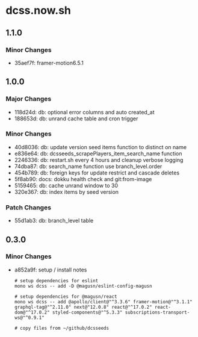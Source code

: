 # dcss.now.sh

## 1.1.0

### Minor Changes

- 35aef7f: framer-motion6.5.1

## 1.0.0

### Major Changes

- 118d24d: db: optional error columns and auto created_at
- 188653d: db: unrand cache table and cron trigger

### Minor Changes

- 40d8036: db: update version seed items function to distinct on name
- e836e64: db: dcsseeds_scrapePlayers_item_search_name function
- 2246336: db: restart.sh every 4 hours and cleanup verbose logging
- 74dba87: db: search_name function use branch_level.order
- 454b789: db: foreign keys for update restrict and cascade deletes
- 5f8ab90: docs: dokku health check and git:from-image
- 5159465: db: cache unrand window to 30
- 320e367: db: index items by seed version

### Patch Changes

- 55d1ab3: db: branch_level table

## 0.3.0

### Minor Changes

- a852a9f: setup / install notes

  ```
  # setup dependencies for eslint
  mono ws dcss -- add -D @magusn/eslint-config-magusn

  # setup dependencies for @magusn/react
  mono ws dcss -- add @apollo/client@"^3.3.6" framer-motion@"^3.1.1" graphql-tag@"^2.11.0" next@"12.0.8" react@"^17.0.2" react-dom@"^17.0.2" styled-components@"^5.3.3" subscriptions-transport-ws@"^0.9.1"

  # copy files from ~/github/dcsseeds
  ```
